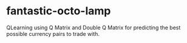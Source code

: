 # fantastic-octo-lamp
QLearning using Q Matrix and Double Q Matrix for predicting the best possible currency pairs to trade with.
